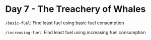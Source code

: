 # Day 7 - The Treachery of Whales

`/basic-fuel`: Find least fuel using basic fuel consumption

`/increasing-fuel`: Find least fuel using increasing fuel consumption